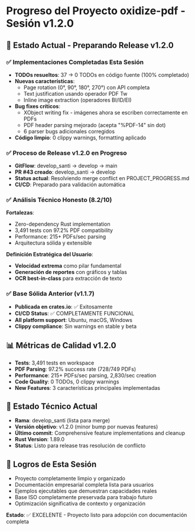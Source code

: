 # Progreso del Proyecto oxidize-pdf - Sesión v1.2.0

## 🎯 Estado Actual - Preparando Release v1.2.0

### ✅ Implementaciones Completadas Esta Sesión
- **TODOs resueltos**: 37 → 0 TODOs en código fuente (100% completado)
- **Nuevas características**:
  - Page rotation (0°, 90°, 180°, 270°) con API completa
  - Text justification usando operador PDF Tw
  - Inline image extraction (operadores BI/ID/EI)
- **Bug fixes críticos**:
  - XObject writing fix - imágenes ahora se escriben correctamente en PDFs
  - PDF header parsing mejorado (acepta "%PDF-14" sin dot)
  - 6 parser bugs adicionales corregidos
- **Código limpio**: 0 clippy warnings, formatting aplicado

### ✅ Proceso de Release v1.2.0 en Progreso
- **GitFlow**: develop_santi → develop → main
- **PR #43 creado**: develop_santi → develop
- **Status actual**: Resolviendo merge conflict en PROJECT_PROGRESS.md
- **CI/CD**: Preparado para validación automática

### ✅ Análisis Técnico Honesto (8.2/10)
**Fortalezas**:
- Zero-dependency Rust implementation
- 3,491 tests con 97.2% PDF compatibility
- Performance: 215+ PDFs/sec parsing
- Arquitectura sólida y extensible

**Definición Estratégica del Usuario**:
- **Velocidad extrema** como pilar fundamental
- **Generación de reportes** con gráficos y tablas
- **OCR best-in-class** para extracción de texto

### ✅ Base Sólida Anterior (v1.1.7)
- **Publicada en crates.io**: ✅ Exitosamente
- **CI/CD Status**: ✅ COMPLETAMENTE FUNCIONAL
- **All platform support**: Ubuntu, macOS, Windows
- **Clippy compliance**: Sin warnings en stable y beta

## 📊 Métricas de Calidad v1.2.0
- **Tests**: 3,491 tests en workspace
- **PDF Parsing**: 97.2% success rate (728/749 PDFs)
- **Performance**: 215+ PDFs/sec parsing, 2,830/sec creation
- **Code Quality**: 0 TODOs, 0 clippy warnings
- **New Features**: 3 características principales implementadas

## 🔧 Estado Técnico Actual
- **Rama**: develop_santi (lista para merge)
- **Versión objetivo**: v1.2.0 (minor bump por nuevas features)
- **Último commit**: Comprehensive feature implementations and cleanup
- **Rust Version**: 1.89.0
- **Status**: Listo para release tras resolución de conflicto

## 🎉 Logros de Esta Sesión
- Proyecto completamente limpio y organizado
- Documentación empresarial completa lista para usuarios
- Ejemplos ejecutables que demuestran capacidades reales
- Base ISO completamente preservada para trabajo futuro
- Optimización significativa de contexto y organización

**Estado**: ✅ EXCELENTE - Proyecto listo para adopción con documentación completa
